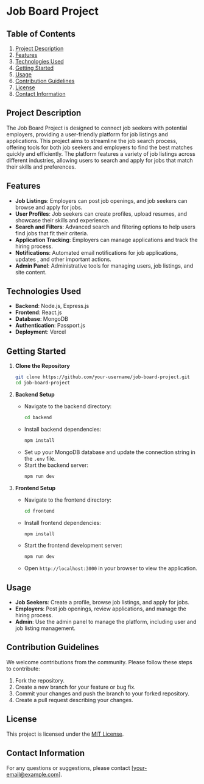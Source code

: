 # Job Board Project

## Table of Contents
1. [Project Description](#project-description)
2. [Features](#features)
3. [Technologies Used](#technologies-used)
4. [Getting Started](#getting-started)
5. [Usage](#usage)
6. [Contribution Guidelines](#contribution-guidelines)
7. [License](#license)
8. [Contact Information](#contact-information)

## Project Description
The Job Board Project is designed to connect job seekers with potential employers, providing a user-friendly platform for job listings and applications. This project aims to streamline the job search process, offering tools for both job seekers and employers to find the best matches quickly and efficiently. The platform features a variety of job listings across different industries, allowing users to search and apply for jobs that match their skills and preferences.

## Features
- **Job Listings**: Employers can post job openings, and job seekers can browse and apply for jobs.
- **User Profiles**: Job seekers can create profiles, upload resumes, and showcase their skills and experience.
- **Search and Filters**: Advanced search and filtering options to help users find jobs that fit their criteria.
- **Application Tracking**: Employers can manage applications and track the hiring process.
- **Notifications**: Automated email notifications for job applications, updates
, and other important actions.
- **Admin Panel**: Administrative tools for managing users, job listings, and site content.

## Technologies Used
- **Backend**: Node.js, Express.js
- **Frontend**: React.js
- **Database**: MongoDB
- **Authentication**: Passport.js
- **Deployment**: Vercel

## Getting Started
1. **Clone the Repository**
    ```bash
    git clone https://github.com/your-username/job-board-project.git
    cd job-board-project
    ```

2. **Backend Setup**
    - Navigate to the backend directory:
        ```bash
        cd backend
        ```
    - Install backend dependencies:
        ```bash
        npm install
        ```
    - Set up your MongoDB database and update the connection string in the `.env` file.
    - Start the backend server:
        ```bash
        npm run dev
        ```

3. **Frontend Setup**
    - Navigate to the frontend directory:
        ```bash
        cd frontend
        ```
    - Install frontend dependencies:
        ```bash
        npm install
        ```
    - Start the frontend development server:
        ```bash
        npm run dev
        ```
    - Open `http://localhost:3000` in your browser to view the application.

## Usage
- **Job Seekers**: Create a profile, browse job listings, and apply for jobs.
- **Employers**: Post job openings, review applications, and manage the hiring process.
- **Admin**: Use the admin panel to manage the platform, including user and job listing management.

## Contribution Guidelines
We welcome contributions from the community. Please follow these steps to contribute:
1. Fork the repository.
2. Create a new branch for your feature or bug fix.
3. Commit your changes and push the branch to your forked repository.
4. Create a pull request describing your changes.

## License
This project is licensed under the [MIT License](LICENSE).

## Contact Information
For any questions or suggestions, please contact [your-email@example.com].
